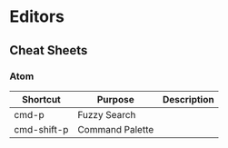 # Editors

## Cheat Sheets
### Atom
| Shortcut | Purpose | Description |
| -------- | ------- | ----------- |
| cmd-p | Fuzzy Search | |
| cmd-shift-p | Command Palette | |
